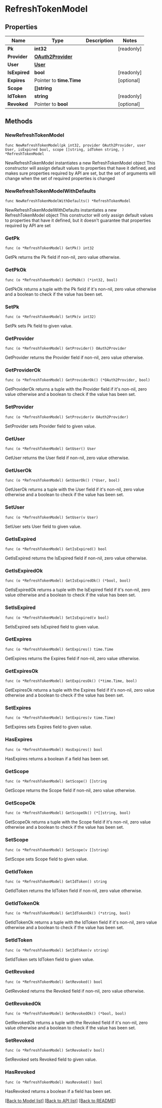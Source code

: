 # RefreshTokenModel

## Properties

Name | Type | Description | Notes
------------ | ------------- | ------------- | -------------
**Pk** | **int32** |  | [readonly] 
**Provider** | [**OAuth2Provider**](OAuth2Provider.md) |  | 
**User** | [**User**](User.md) |  | 
**IsExpired** | **bool** |  | [readonly] 
**Expires** | Pointer to **time.Time** |  | [optional] 
**Scope** | **[]string** |  | 
**IdToken** | **string** |  | [readonly] 
**Revoked** | Pointer to **bool** |  | [optional] 

## Methods

### NewRefreshTokenModel

`func NewRefreshTokenModel(pk int32, provider OAuth2Provider, user User, isExpired bool, scope []string, idToken string, ) *RefreshTokenModel`

NewRefreshTokenModel instantiates a new RefreshTokenModel object
This constructor will assign default values to properties that have it defined,
and makes sure properties required by API are set, but the set of arguments
will change when the set of required properties is changed

### NewRefreshTokenModelWithDefaults

`func NewRefreshTokenModelWithDefaults() *RefreshTokenModel`

NewRefreshTokenModelWithDefaults instantiates a new RefreshTokenModel object
This constructor will only assign default values to properties that have it defined,
but it doesn't guarantee that properties required by API are set

### GetPk

`func (o *RefreshTokenModel) GetPk() int32`

GetPk returns the Pk field if non-nil, zero value otherwise.

### GetPkOk

`func (o *RefreshTokenModel) GetPkOk() (*int32, bool)`

GetPkOk returns a tuple with the Pk field if it's non-nil, zero value otherwise
and a boolean to check if the value has been set.

### SetPk

`func (o *RefreshTokenModel) SetPk(v int32)`

SetPk sets Pk field to given value.


### GetProvider

`func (o *RefreshTokenModel) GetProvider() OAuth2Provider`

GetProvider returns the Provider field if non-nil, zero value otherwise.

### GetProviderOk

`func (o *RefreshTokenModel) GetProviderOk() (*OAuth2Provider, bool)`

GetProviderOk returns a tuple with the Provider field if it's non-nil, zero value otherwise
and a boolean to check if the value has been set.

### SetProvider

`func (o *RefreshTokenModel) SetProvider(v OAuth2Provider)`

SetProvider sets Provider field to given value.


### GetUser

`func (o *RefreshTokenModel) GetUser() User`

GetUser returns the User field if non-nil, zero value otherwise.

### GetUserOk

`func (o *RefreshTokenModel) GetUserOk() (*User, bool)`

GetUserOk returns a tuple with the User field if it's non-nil, zero value otherwise
and a boolean to check if the value has been set.

### SetUser

`func (o *RefreshTokenModel) SetUser(v User)`

SetUser sets User field to given value.


### GetIsExpired

`func (o *RefreshTokenModel) GetIsExpired() bool`

GetIsExpired returns the IsExpired field if non-nil, zero value otherwise.

### GetIsExpiredOk

`func (o *RefreshTokenModel) GetIsExpiredOk() (*bool, bool)`

GetIsExpiredOk returns a tuple with the IsExpired field if it's non-nil, zero value otherwise
and a boolean to check if the value has been set.

### SetIsExpired

`func (o *RefreshTokenModel) SetIsExpired(v bool)`

SetIsExpired sets IsExpired field to given value.


### GetExpires

`func (o *RefreshTokenModel) GetExpires() time.Time`

GetExpires returns the Expires field if non-nil, zero value otherwise.

### GetExpiresOk

`func (o *RefreshTokenModel) GetExpiresOk() (*time.Time, bool)`

GetExpiresOk returns a tuple with the Expires field if it's non-nil, zero value otherwise
and a boolean to check if the value has been set.

### SetExpires

`func (o *RefreshTokenModel) SetExpires(v time.Time)`

SetExpires sets Expires field to given value.

### HasExpires

`func (o *RefreshTokenModel) HasExpires() bool`

HasExpires returns a boolean if a field has been set.

### GetScope

`func (o *RefreshTokenModel) GetScope() []string`

GetScope returns the Scope field if non-nil, zero value otherwise.

### GetScopeOk

`func (o *RefreshTokenModel) GetScopeOk() (*[]string, bool)`

GetScopeOk returns a tuple with the Scope field if it's non-nil, zero value otherwise
and a boolean to check if the value has been set.

### SetScope

`func (o *RefreshTokenModel) SetScope(v []string)`

SetScope sets Scope field to given value.


### GetIdToken

`func (o *RefreshTokenModel) GetIdToken() string`

GetIdToken returns the IdToken field if non-nil, zero value otherwise.

### GetIdTokenOk

`func (o *RefreshTokenModel) GetIdTokenOk() (*string, bool)`

GetIdTokenOk returns a tuple with the IdToken field if it's non-nil, zero value otherwise
and a boolean to check if the value has been set.

### SetIdToken

`func (o *RefreshTokenModel) SetIdToken(v string)`

SetIdToken sets IdToken field to given value.


### GetRevoked

`func (o *RefreshTokenModel) GetRevoked() bool`

GetRevoked returns the Revoked field if non-nil, zero value otherwise.

### GetRevokedOk

`func (o *RefreshTokenModel) GetRevokedOk() (*bool, bool)`

GetRevokedOk returns a tuple with the Revoked field if it's non-nil, zero value otherwise
and a boolean to check if the value has been set.

### SetRevoked

`func (o *RefreshTokenModel) SetRevoked(v bool)`

SetRevoked sets Revoked field to given value.

### HasRevoked

`func (o *RefreshTokenModel) HasRevoked() bool`

HasRevoked returns a boolean if a field has been set.


[[Back to Model list]](../README.md#documentation-for-models) [[Back to API list]](../README.md#documentation-for-api-endpoints) [[Back to README]](../README.md)


